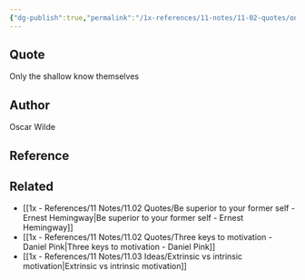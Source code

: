 ```yaml
---
{"dg-publish":true,"permalink":"/1x-references/11-notes/11-02-quotes/only-the-shallow-know-themselves-oscar-wilde/","title":"Only the shallow know themselves - Oscar Wilde","created":"2023-09-10T12:39:44.142+03:00","updated":"2024-02-14T20:18:40.054+03:00"}
---
```



## Quote
Only the shallow know themselves

## Author
Oscar Wilde

## Reference


## Related
- [[1x - References/11 Notes/11.02 Quotes/Be superior to your former self - Ernest Hemingway\|Be superior to your former self - Ernest Hemingway]]
- [[1x - References/11 Notes/11.02 Quotes/Three keys to motivation - Daniel Pink\|Three keys to motivation - Daniel Pink]]
- [[1x - References/11 Notes/11.03 Ideas/Extrinsic vs intrinsic motivation\|Extrinsic vs intrinsic motivation]]